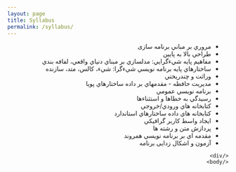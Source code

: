 ```yaml
---
layout: page
title: Syllabus
permalink: /syllabus/
---
```


<html lang="fa">
    <body>
    <div dir="rtl">
    <ul>
    <li>مروري بر مباني برنامه سازی</li>
    <li>طراحي بالا به پايين</li>
    <li>مفاهيم پايه شيءگرايي: مدلسازي بر مبناي دنياي واقعي، لفافه بندي</li>
    <li>ساختارهاي پايه برنامه نويسي شيءگرا: شيء، کالس، متد، سازنده</li>
    <li>وراثت و چندريختي</li>
    <li>مديريت حافظه - مقدمهاي بر داده ساختارهاي پويا</li>
    <li>برنامه نويسي عمومي</li>
    <li>رسيدگي به خطاها و استثناءها</li>
    <li>کتابخانه هاي ورودي/خروجي</li>
    <li>کتابخانه هاي داده ساختارهاي استاندارد</li>
    <li>ايجاد واسط کاربر گرافيکي</li>
    <li>پردازش متن و رشته ها</li>
    <li>مقدمه اي بر برنامه نويسي همروند</li>
    <li>آزمون و اشکال زدایی برنامه</li>
    </ul>

    </div>
    </body>

</html>